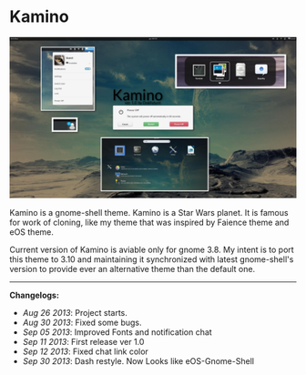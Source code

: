 Kamino
======

![alt tag](https://raw.githubusercontent.com/fdinardo/kamino/master/gnome-shell/preview.jpg)

Kamino is a gnome-shell theme. Kamino is a Star Wars planet. It is famous for work of cloning, like my theme that was inspired by Faience theme and eOS theme.

Current version of Kamino is aviable only for gnome 3.8.
My intent is to port this theme to 3.10 and maintaining it synchronized with latest gnome-shell's version to provide ever an alternative theme than the default one.
___

<b>Changelogs:</b>
* _Aug 26 2013_: Project starts.
* _Aug 30 2013_: Fixed some bugs.
* _Sep 05  2013_: Improved Fonts and notification chat
* _Sep 11 2013_: First release ver 1.0
* _Sep 12 2013_: Fixed chat link color
* _Sep 30 2013_: Dash restyle. Now Looks like eOS-Gnome-Shell
